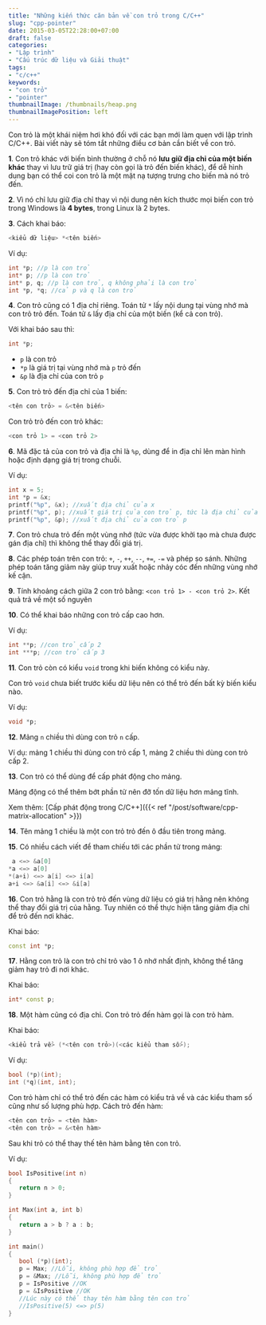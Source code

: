 ```yaml
---
title: "Những kiến thức căn bản về con trỏ trong C/C++"
slug: "cpp-pointer"
date: 2015-03-05T22:28:00+07:00
draft: false
categories:
- "Lập trình"
- "Cấu trúc dữ liệu và Giải thuật"
tags:
- "c/c++"
keywords:
- "con trỏ"
- "pointer"
thumbnailImage: /thumbnails/heap.png
thumbnailImagePosition: left
---
```


Con trỏ là một khái niệm hơi khó đối với các bạn mới làm quen với lập trình C/C++. Bài viết này sẽ tóm tắt những điều cơ bản cần biết về con trỏ.

<!--more-->

**1**. Con trỏ khác với biến bình thường ở chỗ nó **lưu giữ địa chỉ của một biến khác** thay vì lưu trữ giá trị (hay còn gọi là trỏ đến biến khác), để dễ hình dung bạn có thể coi con trỏ là một mặt nạ tượng trưng cho biến mà nó trỏ đến.

**2**. Vì nó chỉ lưu giữ địa chỉ thay vì nội dung nên kích thước mọi biến con trỏ trong Windows là **4 bytes**, trong Linux là 2 bytes.

**3**. Cách khai báo: 

```cpp
<kiểu dữ liệu> *<tên biến>
```

Ví dụ:

```cpp
int *p; //p là con trỏ
int* p; //p là con trỏ
int* p, q; //p là con trỏ, q không phải là con trỏ
int *p, *q; //cả p và q là con trỏ
```

**4**. Con trỏ cũng có 1 địa chỉ riêng. Toán tử `*` lấy nội dung tại vùng nhớ mà con trỏ trỏ đến. Toán tử `&` lấy địa chỉ của một biến (kể cả con trỏ).

Với khai báo sau thì: 

```cpp
int *p; 
```

- `p` là con trỏ
- `*p` là giá trị tại vùng nhớ mà `p` trỏ đến
- `&p` là địa chỉ của con trỏ `p`

**5**. Con trỏ trỏ đến địa chỉ của 1 biến: 

```cpp
<tên con trỏ> = &<tên biến>
```

Con trỏ trỏ đến con trỏ khác: 

```cpp
<con trỏ 1> = <con trỏ 2>
```

**6**. Mã đặc tả của con trỏ và địa chỉ là `%p`, dùng để in địa chỉ lên màn hình hoặc định dạng giá trị trong chuỗi.

Ví dụ:

```cpp
int x = 5;
int *p = &x;
printf("%p", &x); //xuất địa chỉ của x
printf("%p", p); //xuất giá trị của con trỏ p, tức là địa chỉ của x
printf("%p", &p); //xuất địa chỉ của con trỏ p
```

**7**. Con trỏ chưa trỏ đến một vùng nhớ (tức vừa được khởi tạo mà chưa được gán địa chỉ)  thì không thể thay đổi giá trị.

**8**. Các phép toán trên con trỏ: `+`, `-`, `++`, `--`, `+=`, `-=` và phép so sánh. Những phép toán tăng giảm này giúp truy xuất hoặc nhảy cóc đến những vùng nhớ kế cận.

**9**. Tính khoảng cách giữa 2 con trỏ bằng: `<con trỏ 1> - <con trỏ 2>`. Kết quả trả về một số nguyên

**10**. Có thể khai báo những con trỏ cấp cao hơn.

Ví dụ:

```cpp
int **p; //con trỏ cấp 2
int ***p; //con trỏ cấp 3
```

**11**. Con trỏ còn có kiểu `void` trong khi biến không có kiểu này.

Con trỏ `void` chưa biết trước kiểu dữ liệu nên có thể trỏ đến bất kỳ biến kiểu nào.

Ví dụ:

```cpp
void *p;
```

**12**. Mảng `n` chiều thì dùng con trỏ `n` cấp.

Ví dụ: mảng 1 chiều thì dùng con trỏ cấp 1, mảng 2 chiều thì dùng con trỏ cấp 2.

**13**. Con trỏ có thể dùng để cấp phát động cho mảng.

Mảng động có thể thêm bớt phần tử nên đỡ tốn dữ liệu hơn mảng tĩnh.

Xem thêm: [Cấp phát động trong C/C++]({{< ref "/post/software/cpp-matrix-allocation" >}})

**14**. Tên mảng 1 chiều là một con trỏ trỏ đến ô đầu tiên trong mảng.

**15**. Có nhiều cách viết để tham chiếu tới các phần tử trong mảng:

```cpp
 a <=> &a[0]
*a <=> a[0]
*(a+i) <=> a[i] <=> i[a]
a+i <=> &a[i] <=> &i[a]
```

**16**. Con trỏ hằng là con trỏ trỏ đến vùng dữ liệu có giá trị hằng nên không thể thay đổi giá trị của hằng. Tuy nhiên có thể thực hiện tăng giảm địa chỉ để trỏ đến nơi khác.

Khai báo: 

```cpp
const int *p;
```

**17**. Hằng con trỏ là con trỏ chỉ trỏ vào 1 ô nhớ nhất định, không thể tăng giảm hay trỏ đi nơi khác.

Khai báo: 

```cpp
int* const p;
```

**18**. Một hàm cũng có địa chỉ. Con trỏ trỏ đến hàm gọi là con trỏ hàm.

Khai báo: 

```cpp
<kiểu trả về> (*<tên con trỏ>)(<các kiểu tham số>);
```

Ví dụ:

```cpp
bool (*p)(int);
int (*q)(int, int);
```

Con trỏ hàm chỉ có thể trỏ đến các hàm có kiểu trả về và các kiểu tham số cũng như số lượng phù hợp.
Cách trỏ đến hàm:

```cpp
<tên con trỏ> = <tên hàm>
<tên con trỏ> = &<tên hàm>
```

Sau khi trỏ có thể thay thế tên hàm bằng tên con trỏ.

Ví dụ:

```cpp
bool IsPositive(int n)
{
   return n > 0;
}

int Max(int a, int b)
{
   return a > b ? a : b;
}

int main()
{
   bool (*p)(int);
   p = Max; //Lỗi, không phù hợp để trỏ
   p = &Max; //Lỗi, không phù hợp để trỏ
   p = IsPositive //OK
   p = &IsPositive //OK
   //Lúc này có thể thay tên hàm bằng tên con trỏ
   //IsPositive(5) <=> p(5)
}
```